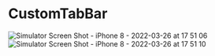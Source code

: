 # CustomTabBar

![Simulator Screen Shot - iPhone 8 - 2022-03-26 at 17 51 06](https://user-images.githubusercontent.com/102160659/160247273-b8e336c0-0fc2-4293-8d01-a6af3cf0c00b.png)      ![Simulator Screen Shot - iPhone 8 - 2022-03-26 at 17 51 10](https://user-images.githubusercontent.com/102160659/160247274-34514134-7acb-47e1-b7f6-b9ba0801d3b2.png)
